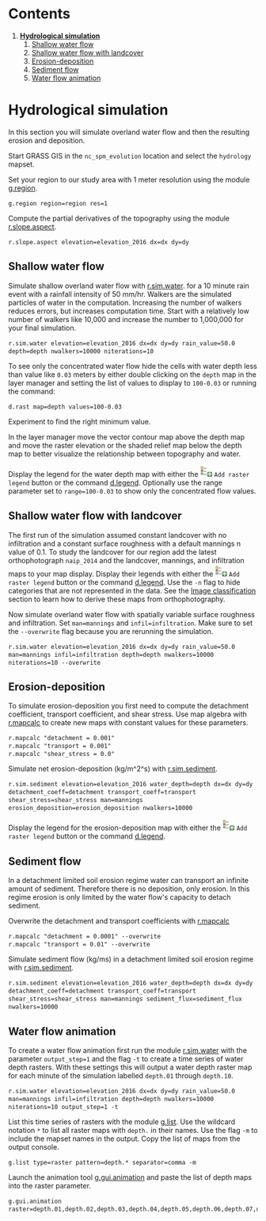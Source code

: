 # Contents
1. [**Hydrological simulation**](#hydrological-simulation)
    1. [Shallow water flow](#shallow-water-flow)
    2. [Shallow water flow with landcover](#shallow-water-flow-with-landcover)
    3. [Erosion-deposition](#erosion-deposition)
    4. [Sediment flow](#sediment-flow)
    5. [Water flow animation](#water-flow-animation)

# Hydrological simulation
In this section you will simulate overland water flow
and then the resulting erosion and deposition.

Start GRASS GIS in the `nc_spm_evolution` location
and select the `hydrology` mapset.

Set your region to our study area with 1 meter resolution
using the module
[g.region](https://grass.osgeo.org/grass72/manuals/g.region.html).
```
g.region region=region res=1
```

Compute the partial derivatives of the topography using the module
[r.slope.aspect](https://grass.osgeo.org/grass72/manuals/r.slope.aspect.html).
```
r.slope.aspect elevation=elevation_2016 dx=dx dy=dy
```

## Shallow water flow
Simulate shallow overland water flow with
[r.sim.water](https://grass.osgeo.org/grass72/manuals/r.sim.water.html).
for a 10 minute rain event
with a rainfall intensity of 50 mm/hr.
Walkers are the simulated particles of water in the computation.
Increasing the number of walkers reduces errors,
but increases computation time.
Start with a relatively low number of walkers like 10,000
and increase the number to 1,000,000 for your final simulation.
```
r.sim.water elevation=elevation_2016 dx=dx dy=dy rain_value=50.0 depth=depth nwalkers=10000 niterations=10
```

To see only the concentrated water flow
hide the cells with water depth less than value like `0.03` meters
by either
double clicking on the `depth` map in the layer manager
and setting the list of values to display to `100-0.03`
or running the command:
```
d.rast map=depth values=100-0.03
```
Experiment to find the right minimum value.

In the layer manager move the vector contour map above the depth map
and move the raster elevation or the shaded relief map below the depth map
to better visualize the relationship between topography and water.

Display the legend for the water depth map with either the
![legend](images/grass-gui/legend-add.png)
`Add raster legend` button
or
the command [d.legend](https://grass.osgeo.org/grass72/manuals/d.legend.html).
Optionally use the range parameter set to `range=100-0.03`
to show only the concentrated flow values.

## Shallow water flow with landcover
The first run of the simulation assumed constant landcover
with no infiltration and a constant surface roughness
with a default mannings n value of 0.1.
To study the landcover for our region
add the latest orthophotograph `naip_2014` and
the landcover, mannings, and infiltration maps
to your map display.
Display their legends with either the
![legend](images/grass-gui/legend-add.png)
`Add raster legend` button
or
the command [d.legend](https://grass.osgeo.org/grass72/manuals/d.legend.html).
Use the `-n` flag to hide categories
that are not represented in the data.
See the [Image classification](#image-classification) section
to learn how to derive these maps from orthophotography.

Now simulate overland water flow with
spatially variable surface roughness and infiltration.
Set `man=mannings` and `infil=infiltration`.
Make sure to set the `--overwrite` flag
because you are rerunning the simulation.
```
r.sim.water elevation=elevation_2016 dx=dx dy=dy rain_value=50.0 man=mannings infil=infiltration depth=depth nwalkers=10000 niterations=10 --overwrite
```

## Erosion-deposition
To simulate erosion-deposition you first need to compute
the detachment coefficient, transport coefficient, and shear stress.
Use map algebra with
[r.mapcalc](https://grass.osgeo.org/grass72/manuals/r.mapcalc.html)
to create new maps with constant values for these parameters.
```
r.mapcalc "detachment = 0.001"
r.mapcalc "transport = 0.001"
r.mapcalc "shear_stress = 0.0"
```

Simulate net erosion-deposition (kg/m^2^s) with
[r.sim.sediment](https://grass.osgeo.org/grass72/manuals/r.sim.sediment.html).
```
r.sim.sediment elevation=elevation_2016 water_depth=depth dx=dx dy=dy detachment_coeff=detachment transport_coeff=transport shear_stress=shear_stress man=mannings erosion_deposition=erosion_deposition nwalkers=10000
```
Display the legend for the erosion-deposition map with either the
![legend](images/grass-gui/legend-add.png)
`Add raster legend` button
or
the command [d.legend](https://grass.osgeo.org/grass72/manuals/d.legend.html).

## Sediment flow
In a detachment limited soil erosion regime
water can transport an infinite amount of sediment.
Therefore there is no deposition, only erosion.
In this regime erosion is only limited
by the water flow's capacity to detach sediment.

Overwrite the detachment and transport coefficients
with [r.mapcalc](https://grass.osgeo.org/grass72/manuals/r.mapcalc.html)
```
r.mapcalc "detachment = 0.0001" --overwrite
r.mapcalc "transport = 0.01" --overwrite
```

Simulate sediment flow (kg/ms)
in a detachment limited soil erosion regime with
[r.sim.sediment](https://grass.osgeo.org/grass72/manuals/r.sim.sediment.html).
```
r.sim.sediment elevation=elevation_2016 water_depth=depth dx=dx dy=dy detachment_coeff=detachment transport_coeff=transport shear_stress=shear_stress man=mannings sediment_flux=sediment_flux nwalkers=10000
```

## Water flow animation
To create a water flow animation first run the module
[r.sim.water](https://grass.osgeo.org/grass72/manuals/r.sim.water.html)
with the parameter `output_step=1` and the flag `-t` to
create a time series of water depth rasters.
With these settings this will output a water depth raster map
for each minute of the simulation labelled
`depth.01` through `depth.10`.
```
r.sim.water elevation=elevation_2016 dx=dx dy=dy rain_value=50.0 man=mannings infil=infiltration depth=depth nwalkers=10000 niterations=10 output_step=1 -t
```

List this time series of rasters with the module
[g.list](https://grass.osgeo.org/grass72/manuals/g.list.html).
Use the wildcard notation `*` to list all raster maps
with `depth.` in their names.
Use the flag `-m` to include the mapset names in the output.
Copy the list of maps from the output console.
```
g.list type=raster pattern=depth.* separator=comma -m
```

Launch the animation tool
[g.gui.animation](https://grass.osgeo.org/grass72/manuals/g.gui.animation.html)
and paste the list of depth maps into the raster parameter.
```
g.gui.animation raster=depth.01,depth.02,depth.03,depth.04,depth.05,depth.06,depth.07,depth.08,depth.09,depth.10
```
